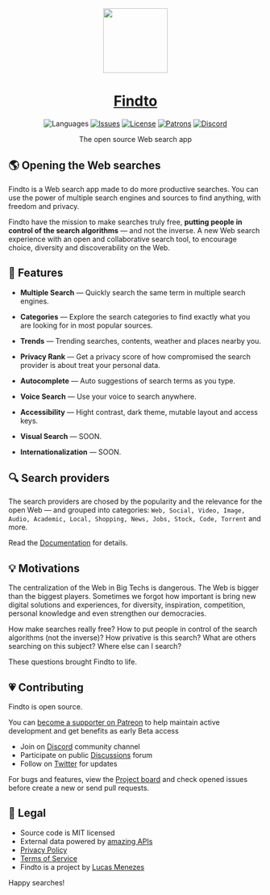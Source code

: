 <div align="center">
<a href="https://findto.app/">
<img height="128" src="https://findto.app/images/findto-logo-color.svg">
</a>
</div>
<h1 align="center">
<a href="https://findto.app/">Findto</a>
</h1>
<p align="center">
<img alt="Languages" src="https://img.shields.io/badge/languages available -1-ffdb56">
<a href="https://github.com/lucasm/findto/issues" target="_blank"><img alt="Issues" src="https://img.shields.io/github/issues/lucasm/findto?color=ff5c5c"></a>
<a href="https://github.com/lucasm/findto/blob/master/LICENSE.md" target="_blank"><img alt="License" src="https://img.shields.io/github/license/lucasm/findto?color=37bf5d"></a>
<a href="https://patreon.com/lucasm" target="_blank"><img alt="Patrons" src="https://img.shields.io/badge/patrons -3-1491de"></a>
<a href="https://discord.gg/JgmDXhGP" target="_blank"><img alt="Discord" src="https://img.shields.io/discord/866829154032812073?color=ff6485"></a>


</p>
<p align="center">
The open source Web search app<br>
</p>


## 🌎 Opening the Web searches

Findto is a Web search app made to do more productive searches. You can use the power of multiple search engines and sources to find anything, with freedom and privacy.

Findto have the mission to make searches truly free, **putting people in control of the search algorithms** — and not the inverse. A new Web search experience with an open and collaborative search tool, to encourage choice, diversity and discoverability on the Web.

## 🌈 Features

- **Multiple  Search** — Quickly search the same term in multiple search engines.

- **Categories** — Explore the search categories to find exactly what you are looking for in most popular sources.

- **Trends** — Trending searches, contents, weather and places nearby you.

- **Privacy Rank** — Get a privacy score of how compromised the search provider is about treat your personal data.

- **Autocomplete** — Auto suggestions of search terms as you type.

- **Voice Search** — Use your voice to search anywhere.

- **Accessibility** — Hight contrast, dark theme, mutable layout and access keys.

- **Visual Search** — SOON.

- **Internationalization** — SOON.


## 🔍 Search providers

The  search providers are chosed by the popularity and the relevance for the open Web — and grouped into categories: `Web, Social, Video, Image, Audio, Academic, Local, Shopping, News, Jobs, Stock, Code, Torrent` and more.

Read the [Documentation](https://github.com/lucasm/findto/wiki) for details.


## 💡 Motivations

The centralization of the Web in Big Techs is dangerous. The Web is bigger than the biggest players. Sometimes we forgot how important is bring new digital solutions and experiences, for diversity, inspiration, competition, personal knowledge and even strengthen our democracies.

How make searches really free? How to put people in control of the search algorithms (not the inverse)? How privative is this search? What are others searching on this subject? Where else can I search?

These questions brought Findto to life.


## 💗 Contributing

Findto is open source.

You can [become a supporter on Patreon](https://patreon.com/lucasm) to help maintain active development and get benefits as early Beta access

- Join on [Discord](https://discord.gg/JgmDXhGP) community channel
- Participate on public [Discussions](https://github.com/lucasm/findto/discussions) forum
- Follow on  [Twitter](https://twitter.com/findtoapp) for updates

For bugs and features, view the [Project board](https://github.com/lucasm/findto/projects) and check opened issues before create a new or send pull requests.


## 📜 Legal

- Source code is MIT licensed
- External data powered by [amazing APIs](https://github.com/lucasm/findto/wiki/List-of-External-APIs)
- [Privacy Policy](https://github.com/lucasm/findto/wiki/Privacy-Policy)
- [Terms of Service](https://github.com/lucasm/findto/wiki/Terms-of-Service)
- Findto is a project by [Lucas Menezes](https://lucasm.dev/?utm_source=findto_app)

Happy searches!